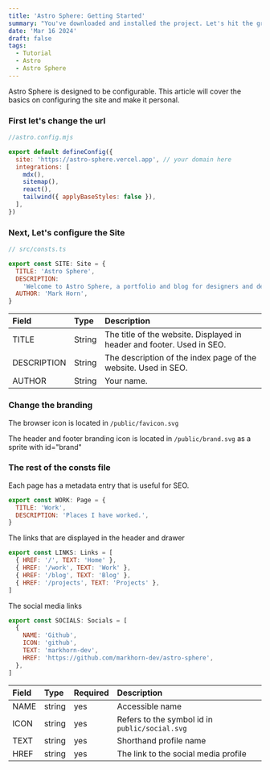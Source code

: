 ```yaml
---
title: 'Astro Sphere: Getting Started'
summary: "You've downloaded and installed the project. Let's hit the ground running."
date: 'Mar 16 2024'
draft: false
tags:
  - Tutorial
  - Astro
  - Astro Sphere
---
```


Astro Sphere is designed to be configurable. This article will cover the basics on
configuring the site and make it personal.

### First let's change the url

```js
//astro.config.mjs

export default defineConfig({
  site: 'https://astro-sphere.vercel.app', // your domain here
  integrations: [
    mdx(),
    sitemap(),
    react(),
    tailwind({ applyBaseStyles: false }),
  ],
})
```

### Next, Let's configure the Site

```js
// src/consts.ts

export const SITE: Site = {
  TITLE: 'Astro Sphere',
  DESCRIPTION:
    'Welcome to Astro Sphere, a portfolio and blog for designers and developers.',
  AUTHOR: 'Mark Horn',
}
```

| Field       | Type   | Description                                                            |
| :---------- | :----- | :--------------------------------------------------------------------- |
| TITLE       | String | The title of the website. Displayed in header and footer. Used in SEO. |
| DESCRIPTION | String | The description of the index page of the website. Used in SEO.         |
| AUTHOR      | String | Your name.                                                             |

### Change the branding

The browser icon is located in `/public/favicon.svg`

The header and footer branding icon is located in `/public/brand.svg` as a sprite with id="brand"

### The rest of the consts file

Each page has a metadata entry that is useful for SEO.

```js
export const WORK: Page = {
  TITLE: 'Work',
  DESCRIPTION: 'Places I have worked.',
}
```

The links that are displayed in the header and drawer

```js
export const LINKS: Links = [
  { HREF: '/', TEXT: 'Home' },
  { HREF: '/work', TEXT: 'Work' },
  { HREF: '/blog', TEXT: 'Blog' },
  { HREF: '/projects', TEXT: 'Projects' },
]
```

The social media links

```js
export const SOCIALS: Socials = [
  {
    NAME: 'Github',
    ICON: 'github',
    TEXT: 'markhorn-dev',
    HREF: 'https://github.com/markhorn-dev/astro-sphere',
  },
]
```

| Field | Type   | Required | Description                                    |
| :---- | :----- | :------- | :--------------------------------------------- |
| NAME  | string | yes      | Accessible name                                |
| ICON  | string | yes      | Refers to the symbol id in `public/social.svg` |
| TEXT  | string | yes      | Shorthand profile name                         |
| HREF  | string | yes      | The link to the social media profile           |

